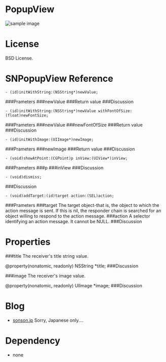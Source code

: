 PopupView=======![sample image](http://sonson.jp/wp/wp-content/uploads/2011/04/popupViewSample1.png)License=======BSD License.SNPopupView Reference=======	- (id)initWithString:(NSString*)newValue;###Prameters###newValue###Return value###Discussion	- (id)initWithString:(NSString*)newValue withFontOfSize:(float)newFontSize;###Prameters###newValue###newFontOfSize###Return value###Discussion	- (id)initWithImage:(UIImage*)newImage;###Prameters###newImage###Return value###Discussion	- (void)showAtPoint:(CGPoint)p inView:(UIView*)inView;###Prameters###p###inView###Discussion	- (void)dismiss;###Discussion	- (void)addTarget:(id)target action:(SEL)action;###Prameters###targetThe target object-that is, the object to which the action message is sent. If this is nil, the responder chain is searched for an object willing to respond to the action message.###actionA selector identifying an action message. It cannot be NULL.###DiscussionProperties======###titleThe receiver's title string value.@property(nonatomic, readonly) NSString *title;###Discussion###imageThe receiver's image value.@property(nonatomic, readonly) UIImage *image;###DiscussionBlog======= * [sonson.jp][]Sorry, Japanese only....Dependency======= * none[sonson.jp]: http://sonson.jp